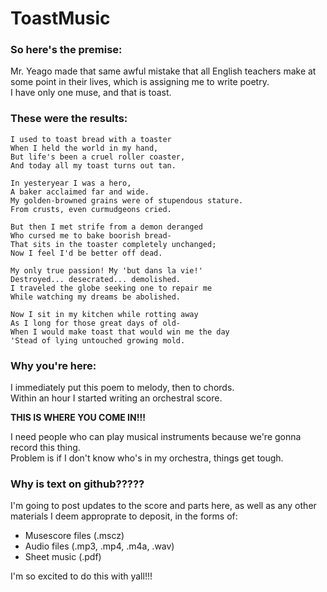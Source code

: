 # ToastMusic

### So here's the premise:

Mr. Yeago made that same awful mistake that all English teachers make at some point in their lives, which is assigning me to write poetry.<br>
I have only one muse, and that is toast.

### These were the results:
```
I used to toast bread with a toaster
When I held the world in my hand,
But life's been a cruel roller coaster,
And today all my toast turns out tan.

In yesteryear I was a hero,
A baker acclaimed far and wide.
My golden-browned grains were of stupendous stature.
From crusts, even curmudgeons cried.

But then I met strife from a demon deranged
Who cursed me to bake boorish bread-
That sits in the toaster completely unchanged;
Now I feel I'd be better off dead.

My only true passion! My 'but dans la vie!'
Destroyed... desecrated... demolished.
I traveled the globe seeking one to repair me
While watching my dreams be abolished.

Now I sit in my kitchen while rotting away
As I long for those great days of old-
When I would make toast that would win me the day
'Stead of lying untouched growing mold.
```
### Why you're here:

I immediately put this poem to melody, then to chords.<br>
Within an hour I started writing an orchestral score.

**THIS IS WHERE YOU COME IN!!!**

I need people who can play musical instruments because we're gonna record this thing.<br>
Problem is if I don't know who's in my orchestra, things get tough.

### Why is text on github?????

I'm going to post updates to the score and parts here, as well as any other materials I deem approprate to deposit, in the forms of:
- Musescore files (.mscz)
- Audio files (.mp3, .mp4, .m4a, .wav)
- Sheet music (.pdf)<br>

I'm so excited to do this with yall!!!
